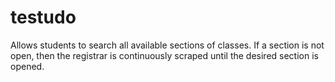 # testudo
Allows students to search all available sections of classes. If a section is not open, then the registrar is continuously scraped until the desired section is opened. 
